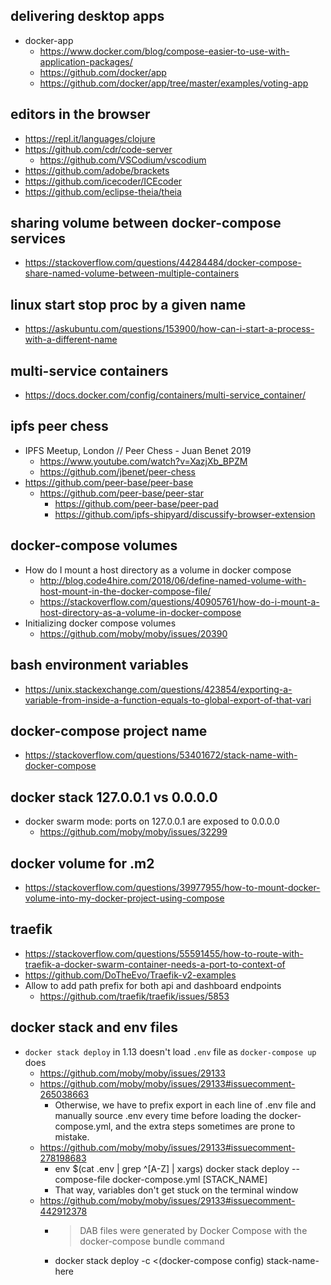 
## delivering desktop apps

- docker-app
  - https://www.docker.com/blog/compose-easier-to-use-with-application-packages/ 
  - https://github.com/docker/app
  - https://github.com/docker/app/tree/master/examples/voting-app

## editors in the browser

- https://repl.it/languages/clojure
- https://github.com/cdr/code-server
  - https://github.com/VSCodium/vscodium
- https://github.com/adobe/brackets
- https://github.com/icecoder/ICEcoder
- https://github.com/eclipse-theia/theia

## sharing volume between docker-compose services

- https://stackoverflow.com/questions/44284484/docker-compose-share-named-volume-between-multiple-containers

## linux start stop proc by a given name

- https://askubuntu.com/questions/153900/how-can-i-start-a-process-with-a-different-name

## multi-service containers

- https://docs.docker.com/config/containers/multi-service_container/

## ipfs peer chess

- IPFS Meetup, London // Peer Chess - Juan Benet 2019
  - https://www.youtube.com/watch?v=XazjXb_BPZM
  - https://github.com/jbenet/peer-chess
- https://github.com/peer-base/peer-base
  - https://github.com/peer-base/peer-star
    - https://github.com/peer-base/peer-pad
    - https://github.com/ipfs-shipyard/discussify-browser-extension
    
## docker-compose volumes

- How do I mount a host directory as a volume in docker compose
  - http://blog.code4hire.com/2018/06/define-named-volume-with-host-mount-in-the-docker-compose-file/
  - https://stackoverflow.com/questions/40905761/how-do-i-mount-a-host-directory-as-a-volume-in-docker-compose
- Initializing docker compose volumes
  - https://github.com/moby/moby/issues/20390

## bash environment variables

- https://unix.stackexchange.com/questions/423854/exporting-a-variable-from-inside-a-function-equals-to-global-export-of-that-vari

## docker-compose project name

- https://stackoverflow.com/questions/53401672/stack-name-with-docker-compose

## docker stack 127.0.0.1 vs 0.0.0.0

- docker swarm mode: ports on 127.0.0.1 are exposed to 0.0.0.0
  - https://github.com/moby/moby/issues/32299

## docker volume for .m2 

- https://stackoverflow.com/questions/39977955/how-to-mount-docker-volume-into-my-docker-project-using-compose

## traefik

- https://stackoverflow.com/questions/55591455/how-to-route-with-traefik-a-docker-swarm-container-needs-a-port-to-context-of
- https://github.com/DoTheEvo/Traefik-v2-examples
- Allow to add path prefix for both api and dashboard endpoints
  - https://github.com/traefik/traefik/issues/5853

## docker stack and env files

- `docker stack deploy` in 1.13 doesn't load `.env` file as `docker-compose up` does
  - https://github.com/moby/moby/issues/29133
  - https://github.com/moby/moby/issues/29133#issuecomment-265038663
    - Otherwise, we have to prefix export in each line of .env file and manually source .env every time before loading the docker-compose.yml, and the extra steps sometimes are prone to mistake.
  - https://github.com/moby/moby/issues/29133#issuecomment-278198683
    - env $(cat .env | grep ^[A-Z] | xargs) docker stack deploy --compose-file docker-compose.yml [STACK_NAME]
    - That way, variables don't get stuck on the terminal window
  - https://github.com/moby/moby/issues/29133#issuecomment-442912378
    - >  DAB files were generated by Docker Compose with the docker-compose bundle command
    - docker stack deploy -c <(docker-compose config) stack-name-here
